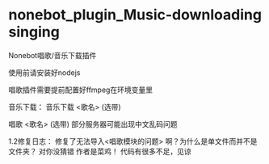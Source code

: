 # nonebot_plugin_Music-downloading singing
Nonebot唱歌/音乐下载插件 

使用前请安装好nodejs

唱歌插件需要提前配置好ffmpeg在环境变量里

音乐下载：
音乐下载 <歌名>  (选带)

唱歌 <歌名> (选带)
部分服务器可能出现中文乱码问题

1.2修复日志：
修复了无法导入<唱歌模块的问题>
啊？为什么是单文件而并不是文件夹？
对你没猜错 作者是菜鸡！ 代码有很多不足，见谅
